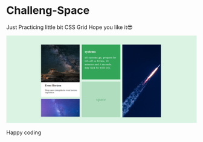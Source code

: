 # Challeng-Space

Just Practicing little bit CSS Grid 
Hope you like it😎 


![Alt text](<images/Screenshot 2024-01-27 141816.png>)


Happy coding